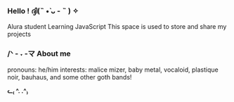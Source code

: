 ### Hello ! ദ്ദി(˵ •̀ ᴗ - ˵ ) ✧
Alura student
Learning JavaScript
This space is used to store and share my projects

### /ᐠ - ˕ -マ About me
pronouns: he/him
interests: malice mizer, baby metal, vocaloid, plastique noir, bauhaus, and some other goth bands!

**ᓚ₍ ^. .^₎**
